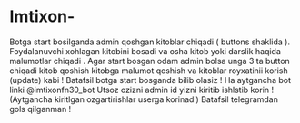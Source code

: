 # Imtixon-
Botga start bosilganda admin qoshgan kitoblar chiqadi ( buttons shaklida ). Foydalanuvchi xohlagan kitobini bosadi va osha kitob yoki darslik haqida malumotlar chiqadi . Agar start bosgan odam admin bolsa unga 3 ta button chiqadi kitob qoshish kitobga malumot qoshish va kitoblar royxatinii korish (update) kabi ! Batafsil botga start bosganda bilib olasiz !
Ha aytgancha bot linki @imtixonfn30_bot Utsoz ozizni admin id yizni kiritib ishlstib korin ! (Aytgancha kiritlgan ozgartirishlar userga korinadi)
Batafsil telegramdan gols qilganman !
